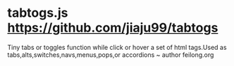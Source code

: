 # tabtogs.js https://github.com/jiaju99/tabtogs
Tiny tabs or toggles function while click or hover a set of html tags.Used as tabs,alts,switches,navs,menus,pops,or accordions ~ author feilong.org
